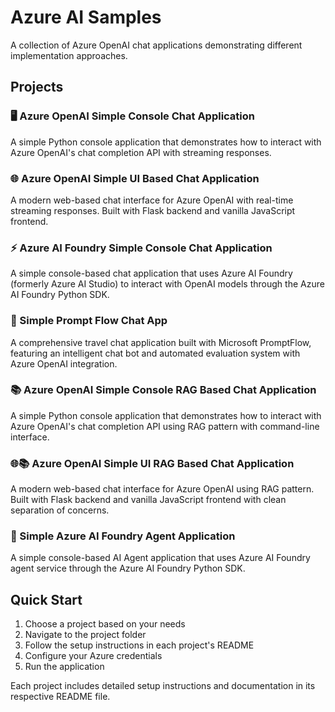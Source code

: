 # Azure AI Samples

A collection of Azure OpenAI chat applications demonstrating different implementation approaches.

## Projects

### 🖥️ Azure OpenAI Simple Console Chat Application
A simple Python console application that demonstrates how to interact with Azure OpenAI's chat completion API with streaming responses.

### 🌐 Azure OpenAI Simple UI Based Chat Application  
A modern web-based chat interface for Azure OpenAI with real-time streaming responses. Built with Flask backend and vanilla JavaScript frontend.

### ⚡ Azure AI Foundry Simple Console Chat Application
A simple console-based chat application that uses Azure AI Foundry (formerly Azure AI Studio) to interact with OpenAI models through the Azure AI Foundry Python SDK.

### 🔄 Simple Prompt Flow Chat App
A comprehensive travel chat application built with Microsoft PromptFlow, featuring an intelligent chat bot and automated evaluation system with Azure OpenAI integration.

### 📚 Azure OpenAI Simple Console RAG Based Chat Application
A simple Python console application that demonstrates how to interact with Azure OpenAI's chat completion API using RAG pattern with command-line interface.

### 🌐📚 Azure OpenAI Simple UI RAG Based Chat Application
A modern web-based chat interface for Azure OpenAI using RAG pattern. Built with Flask backend and vanilla JavaScript frontend with clean separation of concerns.

### 🤖 Simple Azure AI Foundry Agent Application
A simple console-based AI Agent application that uses Azure AI Foundry agent service through the Azure AI Foundry Python SDK.


## Quick Start



1. Choose a project based on your needs
2. Navigate to the project folder
3. Follow the setup instructions in each project's README
4. Configure your Azure credentials
5. Run the application

Each project includes detailed setup instructions and documentation in its respective README file.

